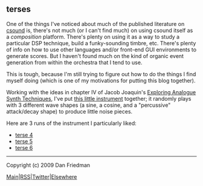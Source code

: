 terses
---

One of the things I've noticed about much of the published literature on
[csound](http://csounds.com) is, there's not much (or I can't find much) on
using csound itself as a *composition* platform. There's plenty on using it as
a way to study a particular DSP technique, build a funky-sounding timbre, etc.
There's plenty of info on how to use other languages and/or front-end GUI
environments to generate scores. But I haven't found much on the kind of
organic event generation from within the orchestra that I tend to use.

This is tough, because I'm still trying to figure out how to do the things I
find myself doing (which is one of my motivations for putting this blog
together).

Working with the ideas in chapter IV of Jacob Joaquin's [Exploring Analogue Synth Techniques](http://www.thumbuki.com/csound/articles/east/), I've put [this little instrument](http://github.com/lamech/x/blob/master/2009-06-05/terses.csd) together; it randomly plays with 3 different wave shapes (a sine, a cosine, and a "percussive" attack/decay shape) to produce little noise pieces.

Here are 3 runs of the instrument I particularly liked:

* [terse 4](http://boywithmachine.net/music/mp3/x/terses/terse4.mp3)
* [terse 5](http://boywithmachine.net/music/mp3/x/terses/terse5.mp3)
* [terse 6](http://boywithmachine.net/music/mp3/x/terses/terse6.mp3)


- - -

Copyright (c) 2009 Dan Friedman

[Main](http://x.boywithmachine.net)|[RSS](http://feeds.delicious.com/v2/rss/lamech/x)|[Twitter](http://twitter.com/lamech)|[Elsewhere](http://boywithmachine.net/music)
